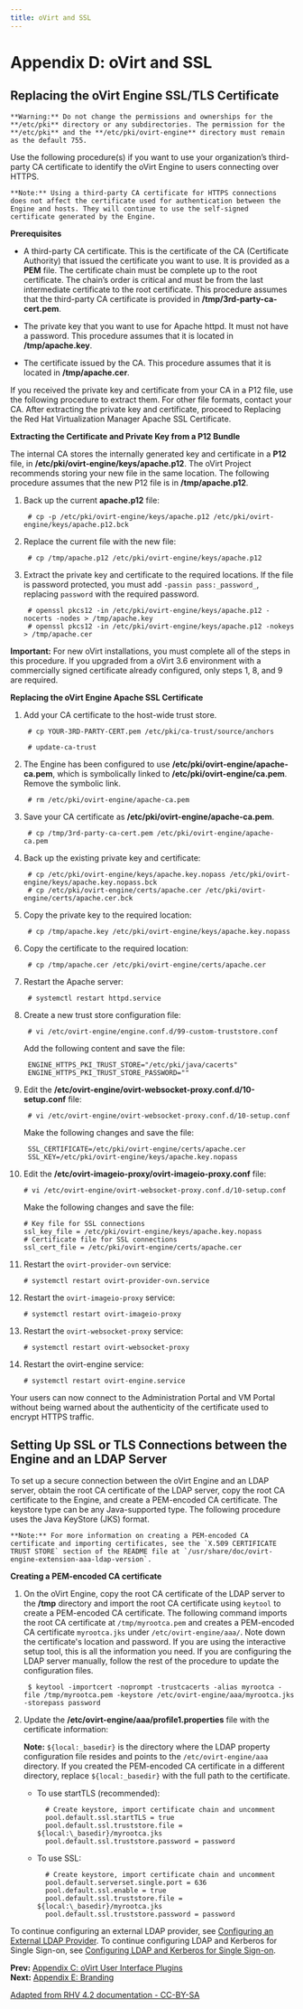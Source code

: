 ```yaml
---
title: oVirt and SSL
---
```


# Appendix D: oVirt and SSL

## Replacing the oVirt Engine SSL/TLS Certificate

    **Warning:** Do not change the permissions and ownerships for the **/etc/pki** directory or any subdirectories. The permission for the **/etc/pki** and the **/etc/pki/ovirt-engine** directory must remain as the default 755.

Use the following procedure(s) if you want to use your organization’s third-party CA certificate to identify the oVirt Engine to users connecting over HTTPS.

    **Note:** Using a third-party CA certificate for HTTPS connections does not affect the certificate used for authentication between the Engine and hosts. They will continue to use the self-signed certificate generated by the Engine.

**Prerequisites**

* A third-party CA certificate. This is the certificate of the CA (Certificate Authority) that issued the certificate you want to use. It is provided as a **PEM** file. The certificate chain must be complete up to the root certificate. The chain’s order is critical and must be from the last intermediate certificate to the root certificate. This procedure assumes that the third-party CA certificate is provided in **/tmp/3rd-party-ca-cert.pem**.

* The private key that you want to use for Apache httpd. It must not have a password. This procedure assumes that it is located in **/tmp/apache.key**.

* The certificate issued by the CA. This procedure assumes that it is located in **/tmp/apache.cer**.

If you received the private key and certificate from your CA in a P12 file, use the following procedure to extract them. For other file formats, contact your CA. After extracting the private key and certificate, proceed to Replacing the Red Hat Virtualization Manager Apache SSL Certificate.

**Extracting the Certificate and Private Key from a P12 Bundle**

The internal CA stores the internally generated key and certificate in a **P12** file, in **/etc/pki/ovirt-engine/keys/apache.p12**. The oVirt Project recommends storing your new file in the same location. The following procedure assumes that the new P12 file is in **/tmp/apache.p12**.

1. Back up the current **apache.p12** file:

        # cp -p /etc/pki/ovirt-engine/keys/apache.p12 /etc/pki/ovirt-engine/keys/apache.p12.bck

2. Replace the current file with the new file:

        # cp /tmp/apache.p12 /etc/pki/ovirt-engine/keys/apache.p12

3. Extract the private key and certificate to the required locations. If the file is password protected, you must add `-passin pass:_password_`, replacing `password` with the required password.

        # openssl pkcs12 -in /etc/pki/ovirt-engine/keys/apache.p12 -nocerts -nodes > /tmp/apache.key
        # openssl pkcs12 -in /etc/pki/ovirt-engine/keys/apache.p12 -nokeys > /tmp/apache.cer

  **Important:** For new oVirt installations, you must complete all of the steps in this procedure. If you upgraded from a oVirt 3.6 environment with a commercially signed certificate already configured, only steps 1, 8, and 9 are required.

**Replacing the oVirt Engine Apache SSL Certificate**

1. Add your CA certificate to the host-wide trust store.

        # cp YOUR-3RD-PARTY-CERT.pem /etc/pki/ca-trust/source/anchors

        # update-ca-trust

2. The Engine has been configured to use **/etc/pki/ovirt-engine/apache-ca.pem**, which is symbolically linked to **/etc/pki/ovirt-engine/ca.pem**. Remove the symbolic link.

        # rm /etc/pki/ovirt-engine/apache-ca.pem

3. Save your CA certificate as **/etc/pki/ovirt-engine/apache-ca.pem**.

        # cp /tmp/3rd-party-ca-cert.pem /etc/pki/ovirt-engine/apache-ca.pem

4. Back up the existing private key and certificate:

        # cp /etc/pki/ovirt-engine/keys/apache.key.nopass /etc/pki/ovirt-engine/keys/apache.key.nopass.bck
        # cp /etc/pki/ovirt-engine/certs/apache.cer /etc/pki/ovirt-engine/certs/apache.cer.bck

5. Copy the private key to the required location:

        # cp /tmp/apache.key /etc/pki/ovirt-engine/keys/apache.key.nopass

6. Copy the certificate to the required location:

        # cp /tmp/apache.cer /etc/pki/ovirt-engine/certs/apache.cer

7. Restart the Apache server:

        # systemctl restart httpd.service

8. Create a new trust store configuration file:

        # vi /etc/ovirt-engine/engine.conf.d/99-custom-truststore.conf

   Add the following content and save the file:

        ENGINE_HTTPS_PKI_TRUST_STORE="/etc/pki/java/cacerts"
        ENGINE_HTTPS_PKI_TRUST_STORE_PASSWORD=""

9. Edit the **/etc/ovirt-engine/ovirt-websocket-proxy.conf.d/10-setup.conf** file:

        # vi /etc/ovirt-engine/ovirt-websocket-proxy.conf.d/10-setup.conf

   Make the following changes and save the file:

        SSL_CERTIFICATE=/etc/pki/ovirt-engine/certs/apache.cer
        SSL_KEY=/etc/pki/ovirt-engine/keys/apache.key.nopass

10. Edit the **/etc/ovirt-imageio-proxy/ovirt-imageio-proxy.conf** file:
        
        # vi /etc/ovirt-engine/ovirt-websocket-proxy.conf.d/10-setup.conf

    Make the following changes and save the file:

        # Key file for SSL connections
        ssl_key_file = /etc/pki/ovirt-engine/keys/apache.key.nopass
        # Certificate file for SSL connections
        ssl_cert_file = /etc/pki/ovirt-engine/certs/apache.cer

11. Restart the `ovirt-provider-ovn` service:

        # systemctl restart ovirt-provider-ovn.service
        
12. Restart the `ovirt-imageio-proxy` service:

        # systemctl restart ovirt-imageio-proxy

13. Restart the `ovirt-websocket-proxy` service:

        # systemctl restart ovirt-websocket-proxy
      
14. Restart the ovirt-engine service:

        # systemctl restart ovirt-engine.service

Your users can now connect to the Administration Portal and VM Portal without being warned about the authenticity of the certificate used to encrypt HTTPS traffic.

## Setting Up SSL or TLS Connections between the Engine and an LDAP Server

To set up a secure connection between the oVirt Engine and an LDAP server, obtain the root CA certificate of the LDAP server, copy the root CA certificate to the Engine, and create a PEM-encoded CA certificate. The keystore type can be any Java-supported type. The following procedure uses the Java KeyStore (JKS) format.

    **Note:** For more information on creating a PEM-encoded CA certificate and importing certificates, see the `X.509 CERTIFICATE TRUST STORE` section of the README file at `/usr/share/doc/ovirt-engine-extension-aaa-ldap-version`.

**Creating a PEM-encoded CA certificate**

1. On the oVirt Engine, copy the root CA certificate of the LDAP server to the **/tmp** directory and import the root CA certificate using `keytool` to create a PEM-encoded CA certificate. The following command imports the root CA certificate at `/tmp/myrootca.pem` and creates a PEM-encoded CA certificate `myrootca.jks` under `/etc/ovirt-engine/aaa/`. Note down the certificate's location and password. If you are using the interactive setup tool, this is all the information you need. If you are configuring the LDAP server manually, follow the rest of the procedure to update the configuration files.

        $ keytool -importcert -noprompt -trustcacerts -alias myrootca -file /tmp/myrootca.pem -keystore /etc/ovirt-engine/aaa/myrootca.jks -storepass password

2. Update the **/etc/ovirt-engine/aaa/profile1.properties** file with the certificate information:

    **Note:** `${local:_basedir}` is the directory where the LDAP property configuration file resides and points to the `/etc/ovirt-engine/aaa` directory. If you created the PEM-encoded CA certificate in a different directory, replace `${local:_basedir}` with the full path to the certificate.

    * To use startTLS (recommended):

            # Create keystore, import certificate chain and uncomment
            pool.default.ssl.startTLS = true
            pool.default.ssl.truststore.file = ${local:\_basedir}/myrootca.jks
            pool.default.ssl.truststore.password = password
    * To use SSL:

            # Create keystore, import certificate chain and uncomment
            pool.default.serverset.single.port = 636
            pool.default.ssl.enable = true
            pool.default.ssl.truststore.file = ${local:\_basedir}/myrootca.jks
            pool.default.ssl.truststore.password = password

To continue configuring an external LDAP provider, see [Configuring an External LDAP Provider](Configuring_an_External_LDAP_Provider). To continue configuring LDAP and Kerberos for Single Sign-on, see [Configuring LDAP and Kerberos for Single Sign-on](Configuring_LDAP_and_Kerberos_for_Single_Sign-on).

**Prev:** [Appendix C: oVirt User Interface Plugins](appe-oVirt_User_Interface_Plugins)<br>
**Next:** [Appendix E: Branding](appe-Branding)

[Adapted from RHV 4.2 documentation - CC-BY-SA](https://access.redhat.com/documentation/en-us/red_hat_virtualization/4.2/html/administration_guide/appe-red_hat_enterprise_virtualization_and_ssl)
